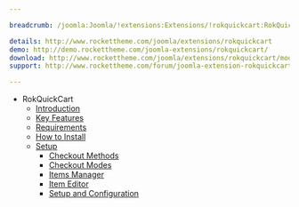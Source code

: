 ```yaml
---

breadcrumb: /joomla:Joomla/!extensions:Extensions/!rokquickcart:RokQuickCart

details: http://www.rockettheme.com/joomla/extensions/rokquickcart
demo: http://demo.rockettheme.com/joomla-extensions/rokquickcart/
download: http://www.rockettheme.com/joomla/extensions/rokquickcart/modal/downloads
support: http://www.rockettheme.com/forum/joomla-extension-rokquickcart/

---
```


* RokQuickCart
    * [Introduction]()
    * [Key Features](INDEX.md#key-features)
    * [Requirements](INDEX.md#requirements)
    * [How to Install](INDEX.md#how-to-install)
    * [Setup](setup.md)
    	* [Checkout Methods](setup.md#checkout-methods)
    	* [Checkout Modes](setup.md#checkout-modes)
    	* [Items Manager](setup.md#items-manager)
    	* [Item Editor](setup.md#item-editor)
    	* [Setup and Configuration](setup.md#setup-and-configuration)
